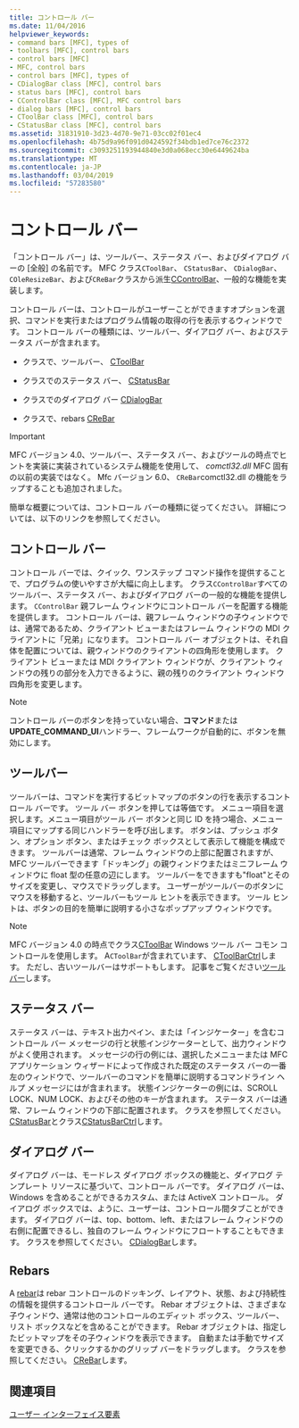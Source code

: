 ```yaml
---
title: コントロール バー
ms.date: 11/04/2016
helpviewer_keywords:
- command bars [MFC], types of
- toolbars [MFC], control bars
- control bars [MFC]
- MFC, control bars
- control bars [MFC], types of
- CDialogBar class [MFC], control bars
- status bars [MFC], control bars
- CControlBar class [MFC], MFC control bars
- dialog bars [MFC], control bars
- CToolBar class [MFC], control bars
- CStatusBar class [MFC], control bars
ms.assetid: 31831910-3d23-4d70-9e71-03cc02f01ec4
ms.openlocfilehash: 4b75d9a96f091d0424592f34bdb1ed7ce76c2372
ms.sourcegitcommit: c3093251193944840e3d0a068ecc30e6449624ba
ms.translationtype: MT
ms.contentlocale: ja-JP
ms.lasthandoff: 03/04/2019
ms.locfileid: "57283580"
---
```

# <a name="control-bars"></a>コントロール バー

「コントロール バー」は、ツールバー、ステータス バー、およびダイアログ バーの [全般] の名前です。 MFC クラス`CToolBar`、 `CStatusBar`、 `CDialogBar`、 `COleResizeBar`、および`CReBar`クラスから派生[CControlBar](../mfc/reference/ccontrolbar-class.md)、一般的な機能を実装します。

コントロール バーは、コントロールがユーザーことができますオプションを選択、コマンドを実行またはプログラム情報の取得の行を表示するウィンドウです。 コントロール バーの種類には、ツールバー、ダイアログ バー、およびステータス バーが含まれます。

- クラスで、ツールバー、 [CToolBar](../mfc/reference/ctoolbar-class.md)

- クラスでのステータス バー、 [CStatusBar](../mfc/reference/cstatusbar-class.md)

- クラスでのダイアログ バー [CDialogBar](../mfc/reference/cdialogbar-class.md)

- クラスで、rebars [CReBar](../mfc/reference/crebar-class.md)

> [!IMPORTANT]
>  MFC バージョン 4.0、ツールバー、ステータス バー、およびツールの時点でヒントを実装に実装されているシステム機能を使用して、 *comctl32.dll* MFC 固有の以前の実装ではなく。 Mfc バージョン 6.0、 `CReBar`comctl32.dll の機能をラップすることも追加されました。

簡単な概要については、コントロール バーの種類に従ってください。 詳細については、以下のリンクを参照してください。

## <a name="control-bars"></a>コントロール バー

コントロール バーでは、クイック、ワンステップ コマンド操作を提供することで、プログラムの使いやすさが大幅に向上します。 クラス`CControlBar`すべてのツールバー、ステータス バー、およびダイアログ バーの一般的な機能を提供します。 `CControlBar` 親フレーム ウィンドウにコントロール バーを配置する機能を提供します。 コントロール バーは、親フレーム ウィンドウの子ウィンドウでは、通常であるため、クライアント ビューまたはフレーム ウィンドウの MDI クライアントに「兄弟」になります。 コントロール バー オブジェクトは、それ自体を配置については、親ウィンドウのクライアントの四角形を使用します。 クライアント ビューまたは MDI クライアント ウィンドウが、クライアント ウィンドウの残りの部分を入力できるように、親の残りのクライアント ウィンドウ四角形を変更します。

> [!NOTE]
>  コントロール バーのボタンを持っていない場合、**コマンド**または**UPDATE_COMMAND_UI**ハンドラー、フレームワークが自動的に、ボタンを無効にします。

## <a name="toolbars"></a>ツールバー

ツールバーは、コマンドを実行するビットマップのボタンの行を表示するコントロール バーです。 ツール バー ボタンを押しては等価です。 メニュー項目を選択します。メニュー項目がツール バー ボタンと同じ ID を持つ場合、メニュー項目にマップする同じハンドラーを呼び出します。 ボタンは、プッシュ ボタン、オプション ボタン、またはチェック ボックスとして表示して機能を構成できます。 ツールバーは通常、フレーム ウィンドウの上部に配置されますが、MFC ツールバーできます「ドッキング」の親ウィンドウまたはミニフレーム ウィンドウに float 型の任意の辺にします。 ツールバーをできますも"float"とそのサイズを変更し、マウスでドラッグします。 ユーザーがツールバーのボタンにマウスを移動すると、ツールバーもツール ヒントを表示できます。 ツール ヒントは、ボタンの目的を簡単に説明する小さなポップアップ ウィンドウです。

> [!NOTE]
>  MFC バージョン 4.0 の時点でクラス[CToolBar](../mfc/reference/ctoolbar-class.md) Windows ツール バー コモン コントロールを使用します。 A`CToolBar`が含まれています、 [CToolBarCtrl](../mfc/reference/ctoolbarctrl-class.md)します。 ただし、古いツールバーはサポートもします。 記事をご覧ください[ツールバー](../mfc/mfc-toolbar-implementation.md)します。

## <a name="status-bars"></a>ステータス バー

ステータス バーは、テキスト出力ペイン、または「インジケーター」を含むコントロール バー メッセージの行と状態インジケーターとして、出力ウィンドウがよく使用されます。 メッセージの行の例には、選択したメニューまたは MFC アプリケーション ウィザードによって作成された既定のステータス バーの一番左のウィンドウで、ツールバーのコマンドを簡単に説明するコマンドライン ヘルプ メッセージにはが含まれます。 状態インジケーターの例には、SCROLL LOCK、NUM LOCK、およびその他のキーが含まれます。 ステータス バーは通常、フレーム ウィンドウの下部に配置されます。 クラスを参照してください。 [CStatusBar](../mfc/reference/cstatusbar-class.md)とクラス[CStatusBarCtrl](../mfc/reference/cstatusbarctrl-class.md)します。

## <a name="dialog-bars"></a>ダイアログ バー

ダイアログ バーは、モードレス ダイアログ ボックスの機能と、ダイアログ テンプレート リソースに基づいて、コントロール バーです。 ダイアログ バーは、Windows を含めることができるカスタム、または ActiveX コントロール。 ダイアログ ボックスでは、ように、ユーザーは、コントロール間タブことができます。 ダイアログ バーは、top、bottom、left、またはフレーム ウィンドウの右側に配置できるし、独自のフレーム ウィンドウにフロートすることもできます。 クラスを参照してください。 [CDialogBar](../mfc/reference/cdialogbar-class.md)します。

## <a name="rebars"></a>Rebars

A [rebar](../mfc/using-crebarctrl.md)は rebar コントロールのドッキング、レイアウト、状態、および持続性の情報を提供するコントロール バーです。 Rebar オブジェクトは、さまざまな子ウィンドウ、通常は他のコントロールのエディット ボックス、ツールバー、リスト ボックスなどを含めることができます。 Rebar オブジェクトは、指定したビットマップをその子ウィンドウを表示できます。 自動または手動でサイズを変更できる、クリックするかのグリップ バーをドラッグします。 クラスを参照してください。 [CReBar](../mfc/reference/crebar-class.md)します。

## <a name="see-also"></a>関連項目

[ユーザー インターフェイス要素](../mfc/user-interface-elements-mfc.md)
